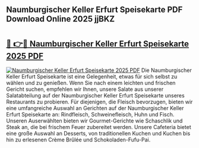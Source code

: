 ## Naumburgischer Keller Erfurt Speisekarte PDF Download Online 2025 jjBKZ

# <h2><a href="http://gce296.nevu.top/?p=Naumburgischer+Keller+Erfurt+Speisekarte">🔗 👉🔴 Naumburgischer Keller Erfurt Speisekarte 2025 PDF</a></h2>

[![Naumburgischer Keller Erfurt Speisekarte 2025 PDF](https://i.imgur.com/dBaPXMq.png)](http://gce296.nevu.top/?p=Naumburgischer+Keller+Erfurt+Speisekarte)
Die Naumburgischer Keller Erfurt Speisekarte ist eine Gelegenheit, etwas für sich selbst zu wählen und zu genießen. Wenn Sie nach einem leichten und frischen Gericht suchen, empfehlen wir Ihnen, unsere Salate aus unserer Salatabteilung auf der Naumburgischer Keller Erfurt Speisekarte unseres Restaurants zu probieren. Für diejenigen, die Fleisch bevorzugen, bieten wir eine umfangreiche Auswahl an Gerichten auf der Naumburgischer Keller Erfurt Speisekarte an: Rindfleisch, Schweinefleisch, Huhn und Fisch. Unseren Auserwählten bieten wir Gourmet-Gerichte wie Schaschlik und Steak an, die bei frischem Feuer zubereitet werden. Unsere Cafeteria bietet eine große Auswahl an Desserts, von traditionellen Kuchen und Kuchen bis hin zu erlesenen Crème Brûlée und Schokoladen-Fufu-Pai.
